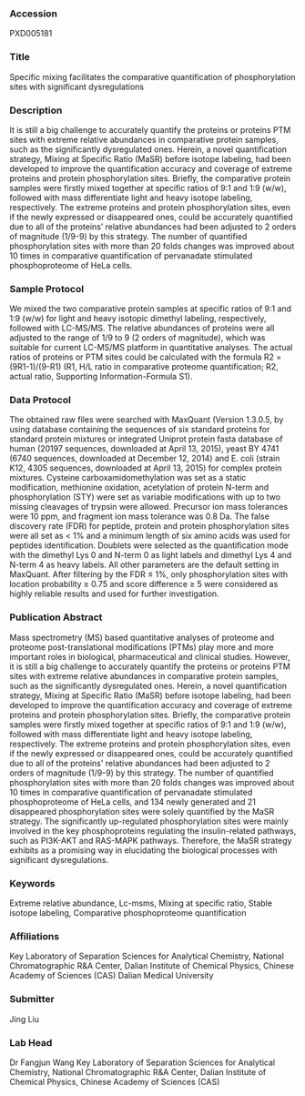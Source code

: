 ### Accession
PXD005181

### Title
Specific mixing facilitates the comparative quantification of phosphorylation sites with significant dysregulations

### Description
It is still a big challenge to accurately quantify the proteins or proteins PTM sites with extreme relative abundances in comparative protein samples, such as the significantly dysregulated ones. Herein, a novel quantification strategy, Mixing at Specific Ratio (MaSR) before isotope labeling, had been developed to improve the quantification accuracy and coverage of extreme proteins and protein phosphorylation sites. Briefly, the comparative protein samples were firstly mixed together at specific ratios of 9:1 and 1:9 (w/w), followed with mass differentiate light and heavy isotope labeling, respectively. The extreme proteins and protein phosphorylation sites, even if the newly expressed or disappeared ones, could be accurately quantified due to all of the proteins’ relative abundances had been adjusted to 2 orders of magnitude (1/9-9) by this strategy. The number of quantified phosphorylation sites with more than 20 folds changes was improved about 10 times in comparative quantification of pervanadate stimulated phosphoproteome of HeLa cells.

### Sample Protocol
We mixed the two comparative protein samples at specific ratios of 9:1 and 1:9 (w/w) for light and heavy isotopic dimethyl labeling, respectively, followed with LC-MS/MS. The relative abundances of proteins were all adjusted to the range of 1/9 to 9 (2 orders of magnitude), which was suitable for current LC-MS/MS platform in quantitative analyses. The actual ratios of proteins or PTM sites could be calculated with the formula R2 = (9R1-1)/(9-R1) (R1, H/L ratio in comparative proteome quantification; R2, actual ratio, Supporting Information-Formula S1).

### Data Protocol
The obtained raw files were searched with MaxQuant (Version 1.3.0.5, by using database containing the sequences of six standard proteins for standard protein mixtures or integrated Uniprot protein fasta database of human (20197 sequences, downloaded at April 13, 2015), yeast BY 4741 (6740 sequences, downloaded at December 12, 2014) and E. coli (strain K12, 4305 sequences, downloaded at April 13, 2015) for complex protein mixtures. Cysteine carboxamidomethylation was set as a static modification, methionine oxidation, acetylation of protein N-term and phosphorylation (STY) were set as variable modifications with up to two missing cleavages of trypsin were allowed. Precursor ion mass tolerances were 10 ppm, and fragment ion mass tolerance was 0.8 Da. The false discovery rate (FDR) for peptide, protein and protein phosphorylation sites were all set as < 1% and a minimum length of six amino acids was used for peptides identification. Doublets were selected as the quantification mode with the dimethyl Lys 0 and N-term 0 as light labels and dimethyl Lys 4 and N-term 4 as heavy labels. All other parameters are the default setting in MaxQuant. After filtering by the FDR ≤ 1%, only phosphorylation sites with location probability ≥ 0.75 and score difference ≥ 5 were considered as highly reliable results and used for further investigation.

### Publication Abstract
Mass spectrometry (MS) based quantitative analyses of proteome and proteome post-translational modifications (PTMs) play more and more important roles in biological, pharmaceutical and clinical studies. However, it is still a big challenge to accurately quantify the proteins or proteins PTM sites with extreme relative abundances in comparative protein samples, such as the significantly dysregulated ones. Herein, a novel quantification strategy, Mixing at Specific Ratio (MaSR) before isotope labeling, had been developed to improve the quantification accuracy and coverage of extreme proteins and protein phosphorylation sites. Briefly, the comparative protein samples were firstly mixed together at specific ratios of 9:1 and 1:9 (w/w), followed with mass differentiate light and heavy isotope labeling, respectively. The extreme proteins and protein phosphorylation sites, even if the newly expressed or disappeared ones, could be accurately quantified due to all of the proteins' relative abundances had been adjusted to 2 orders of magnitude (1/9-9) by this strategy. The number of quantified phosphorylation sites with more than 20 folds changes was improved about 10 times in comparative quantification of pervanadate stimulated phosphoproteome of HeLa cells, and 134 newly generated and 21 disappeared phosphorylation sites were solely quantified by the MaSR strategy. The significantly up-regulated phosphorylation sites were mainly involved in the key phosphoproteins regulating the insulin-related pathways, such as PI3K-AKT and RAS-MAPK pathways. Therefore, the MaSR strategy exhibits as a promising way in elucidating the biological processes with significant dysregulations.

### Keywords
Extreme relative abundance, Lc-msms, Mixing at specific ratio, Stable isotope labeling, Comparative phosphoproteome quantification

### Affiliations
Key Laboratory of Separation Sciences for Analytical Chemistry, National Chromatographic R&A Center, Dalian Institute of Chemical Physics, Chinese Academy of Sciences (CAS)
Dalian Medical University

### Submitter
Jing Liu

### Lab Head
Dr Fangjun Wang
Key Laboratory of Separation Sciences for Analytical Chemistry, National Chromatographic R&A Center, Dalian Institute of Chemical Physics, Chinese Academy of Sciences (CAS)


